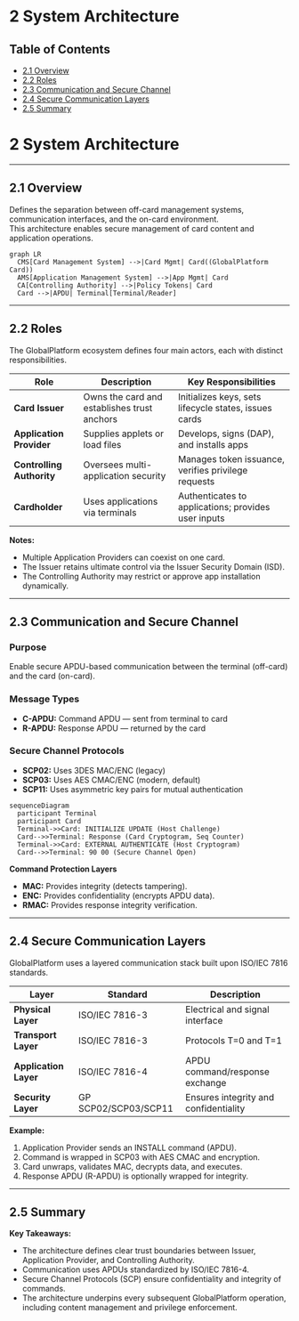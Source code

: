 # 2 System Architecture

## Table of Contents
- [2.1 Overview](#21-overview)
- [2.2 Roles](#22-roles)
- [2.3 Communication and Secure Channel](#23-communication-and-secure-channel)
- [2.4 Secure Communication Layers](#24-secure-communication-layers)
- [2.5 Summary](#25-summary)


# 2 System Architecture

---

## 2.1 Overview
Defines the separation between off-card management systems, communication interfaces, and the on-card environment.  
This architecture enables secure management of card content and application operations.

<!-- Figure 2-1: GlobalPlatform System Overview -->
```mermaid
graph LR
  CMS[Card Management System] -->|Card Mgmt| Card((GlobalPlatform Card))
  AMS[Application Management System] -->|App Mgmt| Card
  CA[Controlling Authority] -->|Policy Tokens| Card
  Card -->|APDU| Terminal[Terminal/Reader]
```

<!-- presenter note: Explain that the architecture is role-based — Issuer manages keys, Application Providers manage content, and the CA enforces policy across domains. -->

---

## 2.2 Roles
The GlobalPlatform ecosystem defines four main actors, each with distinct responsibilities.

| Role | Description | Key Responsibilities |
|------|--------------|----------------------|
| **Card Issuer** | Owns the card and establishes trust anchors | Initializes keys, sets lifecycle states, issues cards |
| **Application Provider** | Supplies applets or load files | Develops, signs (DAP), and installs apps |
| **Controlling Authority** | Oversees multi-application security | Manages token issuance, verifies privilege requests |
| **Cardholder** | Uses applications via terminals | Authenticates to applications; provides user inputs |

<!-- Table 2-1: Roles and Responsibilities -->

**Notes:**
- Multiple Application Providers can coexist on one card.  
- The Issuer retains ultimate control via the Issuer Security Domain (ISD).  
- The Controlling Authority may restrict or approve app installation dynamically.

<!-- presenter note: Highlight how roles correspond to SD ownership and token usage. -->

---

## 2.3 Communication and Secure Channel

### Purpose
Enable secure APDU-based communication between the terminal (off-card) and the card (on-card).

### Message Types
- **C-APDU:** Command APDU — sent from terminal to card  
- **R-APDU:** Response APDU — returned by the card  

### Secure Channel Protocols
- **SCP02:** Uses 3DES MAC/ENC (legacy)  
- **SCP03:** Uses AES CMAC/ENC (modern, default)  
- **SCP11:** Uses asymmetric key pairs for mutual authentication  

<!-- Figure 2-2: SCP03 Secure Channel Initialization Flow -->
```mermaid
sequenceDiagram
  participant Terminal
  participant Card
  Terminal->>Card: INITIALIZE UPDATE (Host Challenge)
  Card-->>Terminal: Response (Card Cryptogram, Seq Counter)
  Terminal->>Card: EXTERNAL AUTHENTICATE (Host Cryptogram)
  Card-->>Terminal: 90 00 (Secure Channel Open)
```

**Command Protection Layers**
- **MAC:** Provides integrity (detects tampering).  
- **ENC:** Provides confidentiality (encrypts APDU data).  
- **RMAC:** Provides response integrity verification.  

<!-- Table 2-2: SCP03 Cryptographic Layers -->

<!-- presenter note:
Walk through the INITIALIZE UPDATE and EXTERNAL AUTHENTICATE steps.
Explain how the ISD’s static keys derive session keys for S-ENC, S-MAC, and DEK.
-->

---

## 2.4 Secure Communication Layers

GlobalPlatform uses a layered communication stack built upon ISO/IEC 7816 standards.

| Layer | Standard | Description |
|--------|-----------|-------------|
| **Physical Layer** | ISO/IEC 7816-3 | Electrical and signal interface |
| **Transport Layer** | ISO/IEC 7816-3 | Protocols T=0 and T=1 |
| **Application Layer** | ISO/IEC 7816-4 | APDU command/response exchange |
| **Security Layer** | GP SCP02/SCP03/SCP11 | Ensures integrity and confidentiality |

<!-- Table 2-3: Communication Layer Stack -->

**Example:**
1. Application Provider sends an INSTALL command (APDU).  
2. Command is wrapped in SCP03 with AES CMAC and encryption.  
3. Card unwraps, validates MAC, decrypts data, and executes.  
4. Response APDU (R-APDU) is optionally wrapped for integrity.  

<!-- presenter note: Correlate ISO layers with GP security roles. -->

---

## 2.5 Summary

**Key Takeaways:**
- The architecture defines clear trust boundaries between Issuer, Application Provider, and Controlling Authority.  
- Communication uses APDUs standardized by ISO/IEC 7816-4.  
- Secure Channel Protocols (SCP) ensure confidentiality and integrity of commands.  
- The architecture underpins every subsequent GlobalPlatform operation, including content management and privilege enforcement.

<!-- presenter note:
Reinforce the message: “Every GlobalPlatform command is just an APDU — but securely wrapped and role-governed.”
-->

